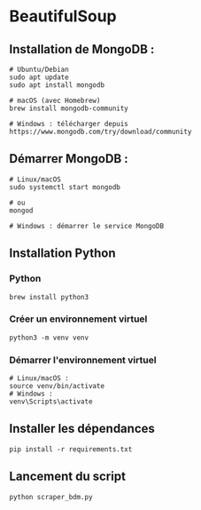 # BeautifulSoup

## Installation de MongoDB :
````
# Ubuntu/Debian
sudo apt update
sudo apt install mongodb

# macOS (avec Homebrew)
brew install mongodb-community

# Windows : télécharger depuis https://www.mongodb.com/try/download/community

````

## Démarrer MongoDB :

````
# Linux/macOS
sudo systemctl start mongodb

# ou
mongod

# Windows : démarrer le service MongoDB

````

## Installation Python

### Python 
````
brew install python3
````

### Créer un environnement virtuel 
````
python3 -m venv venv  
````

### Démarrer l'environnement virtuel 
````
# Linux/macOS :
source venv/bin/activate
# Windows :
venv\Scripts\activate
````

##  Installer les dépendances
````
pip install -r requirements.txt
````

## Lancement du script
````
python scraper_bdm.py
````